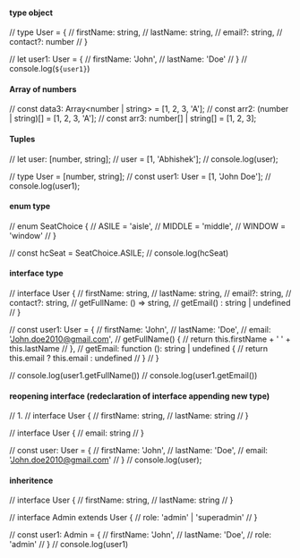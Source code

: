 ####                                  type object
// type User = {
//     firstName: string,
//     lastName: string,
//     email?: string,
//     contact?: number
// }

// let user1: User = {
//     firstName: 'John',
//     lastName: 'Doe'
// }
// console.log(`${user1}`)

####                                  Array of numbers
// const data3: Array<number | string> = [1, 2, 3, 'A'];
// const arr2: (number | string)[] = [1, 2, 3, 'A'];
// const arr3: number[] | string[] = [1, 2, 3];


####                                  Tuples
// let user: [number, string];
// user = [1, 'Abhishek'];
// console.log(user);

//  type User = [number, string];
//  const user1: User = [1, 'John Doe'];
//  console.log(user1);


####                                  enum type
// enum SeatChoice {
//     ASILE = 'aisle',
//     MIDDLE = 'middle',
//     WINDOW = 'window'
// }

// const hcSeat = SeatChoice.ASILE;
// console.log(hcSeat)

####                                  interface type
// interface User {
//     firstName: string,
//     lastName: string,
//     email?: string,
//     contact?: string,
//     getFullName: () => string,
//     getEmail() : string | undefined
// }

// const user1: User = {
//     firstName: 'John',
//     lastName: 'Doe',
//     email: 'John.doe2010@gmail.com',
//     getFullName() {
//         return this.firstName + ' ' + this.lastName
//     },
//     getEmail: function (): string | undefined {
//         return this.email ? this.email : undefined
//     }
// }

// console.log(user1.getFullName())
// console.log(user1.getEmail())

####                                   reopening interface (redeclaration of interface appending new type) 

// 1.
// interface User {
//     firstName: string,
//     lastName: string
// }

// interface User {
//     email: string
// }

// const user: User = {
//     firstName: 'John',
//     lastName: 'Doe',
//     email: 'John.doe2010@gmail.com'
// }
// console.log(user);

####                                   inheritence
// interface User {
//     firstName: string,
//     lastName: string
// }

// interface Admin extends User {
//     role: 'admin' | 'superadmin'
// }

// const user1: Admin = {
//     firstName: 'John',
//     lastName: 'Doe',
//     role: 'admin'
// }
// console.log(user1)
